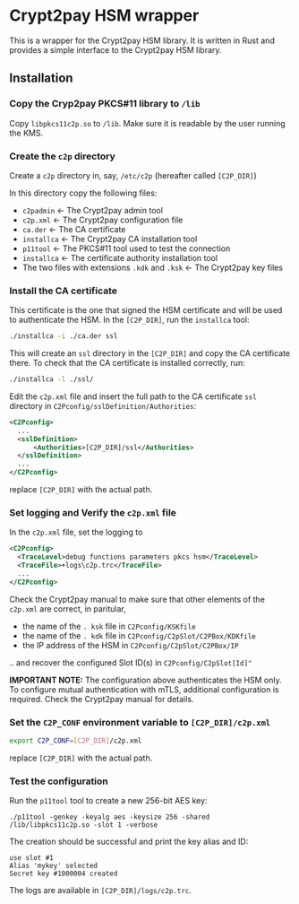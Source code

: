 # Crypt2pay HSM wrapper

This is a wrapper for the Crypt2pay HSM library. It is written in Rust and provides a simple interface to the Crypt2pay
HSM library.

## Installation

### Copy the Cryp2pay PKCS#11 library to `/lib`

Copy `libpkcs11c2p.so` to `/lib`.
Make sure it is readable by the user running the KMS.

### Create the `c2p` directory

Create a `c2p` directory in, say, `/etc/c2p` (hereafter called `[C2P_DIR]`)

In this directory copy the following files:

 - `c2padmin`   <- The Crypt2pay admin tool
 - `c2p.xml`    <- The Crypt2pay configuration file
 - `ca.der`     <- The CA certificate
 - `installca`  <- The Crypt2pay CA installation tool
-  `p11tool`    <- The PKCS#11 tool used to test the connection
-  `installca`  <- The certificate authority installation tool
-  The two files with extensions `.kdk` and `.ksk` <- The Crypt2pay key files

### Install the CA certificate

This certificate is the one that signed the HSM certificate and will be used to authenticate the HSM.
In the `[C2P_DIR]`, run the `installca` tool:

```sh
./installca -i ./ca.der ssl
```

This will create an `ssl` directory in the `[C2P_DIR]` and copy the CA certificate there.
To check that the CA certificate is installed correctly, run:

```sh
./installca -l ./ssl/
```

Edit the `c2p.xml` file and insert the full path to the CA certificate `ssl` directory in `C2Pconfig/sslDefinition/Authorities`:
```xml
<C2Pconfig>
  ...
  <sslDefinition>
	  <Authorities>[C2P_DIR]/ssl</Authorities>
  </sslDefinition>
  ...
</C2Pconfig>
```
replace `[C2P_DIR]` with the actual path.

### Set logging and Verify the `c2p.xml` file

In the `c2p.xml` file, set the logging to 

```xml
<C2Pconfig>
  <TraceLevel>debug functions parameters pkcs hsm</TraceLevel>
  <TraceFile>+logs\c2p.trc</TraceFile>
  ...
</C2Pconfig>
```

Check the Crypt2pay manual to make sure that other elements of the `c2p.xml` are correct, in paritular,

- the name of the `. ksk` file in `C2Pconfig/KSKfile`
- the name of the `. kdk` file in `C2Pconfig/C2pSlot/C2PBox/KDKfile`
- the IP address of the HSM in `C2Pconfig/C2pSlot/C2PBox/IP`

.. and recover the configured Slot ID(s) in `C2Pconfig/C2pSlot[Id]"`

**IMPORTANT NOTE:** The configuration above authenticates the HSM only.
To configure mutual authentication with mTLS, additional configuration is required.
Check the Crypt2pay manual for details.

### Set the `C2P_CONF` environment variable to `[C2P_DIR]/c2p.xml`

```sh
export C2P_CONF=[C2P_DIR]/c2p.xml
```
replace `[C2P_DIR]` with the actual path.


### Test the configuration

Run the `p11tool` tool to create a new 256-bit AES key:

```shell
./p11tool -genkey -keyalg aes -keysize 256 -shared /lib/libpkcs11c2p.so -slot 1 -verbose
```

The creation should be successful and print the key alias and ID:
```shell
use slot #1
Alias 'mykey' selected
Secret key #1000004 created
```

The logs are available in `[C2P_DIR]/logs/c2p.trc`.